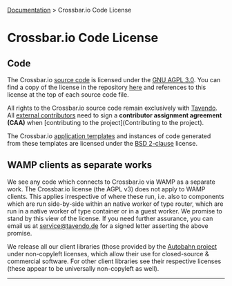 [Documentation](.) > Crossbar.io Code License

# Crossbar.io Code License

## Code

The Crossbar.io [source code](https://github.com/crossbario/crossbar/tree/master/crossbar) is licensed under the [GNU AGPL 3.0](http://www.gnu.org/licenses/agpl-3.0.html). You can find a copy of the license in the repository [here](https://github.com/crossbario/crossbar/blob/master/LICENSE) and references to this license at the top of each source code file.

All rights to the Crossbar.io source code remain exclusively with [Tavendo](http://tavendo.com/). All [external contributors](https://github.com/crossbario/crossbar/blob/master/legal/contributors.md) need to sign a **contributor assignment agreement (CAA)** when [contributing to the project](Contributing to the project).

The Crossbar.io [application templates](https://github.com/crossbario/crossbar/tree/master/crossbar/templates) and instances of code generated from these templates are licensed under the [BSD 2-clause](http://opensource.org/licenses/BSD-2-Clause) license.

## WAMP clients as separate works

We see any code which connects to Crossbar.io via WAMP as a separate work. The Crossbar.io license (the AGPL v3) does not apply to WAMP clients. This applies irrespective of where these run, i.e. also to components which are run side-by-side within an native worker of type router, which are run in a native worker of type container or in a guest worker. We promise to stand by this view of the license.
If you need further assurance, you can email us at service@tavendo.de for a signed letter asserting the above promise.

We release all our client libraries (those provided by the [Autobahn project](http://autobahn.ws/) under non-copyleft licenses, which allow their use for closed-source & commercial software. For other client libraries see their respective licenses (these appear to be universally non-copyleft as well).

---
